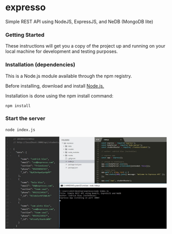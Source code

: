 # expresso
Simple REST API using NodeJS, ExpressJS, and NeDB (MongoDB lite)

### Getting Started
These instructions will get you a copy of the project up and running on your local machine for development and testing purposes.

### Installation (dependencies)
This is a Node.js module available through the npm registry.

Before installing, download and install [Node.js.](https://nodejs.org/)

Installation is done using the npm install command:
```
npm install
```
### Start the server
```
node index.js
```

![alt text](screenshot.jpg)
